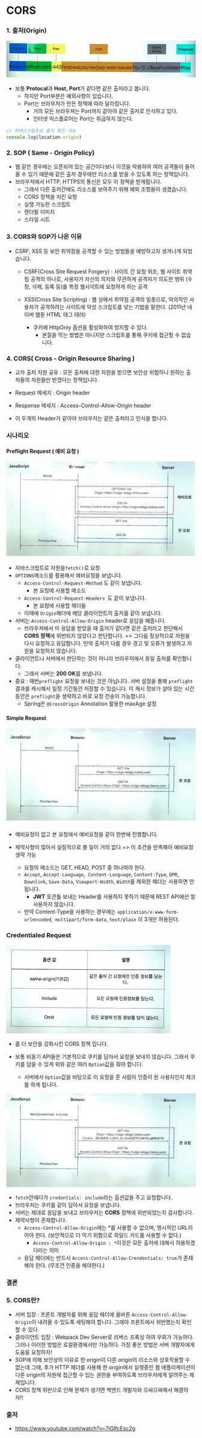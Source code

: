 # CORS

### 1. 출처(Origin)

![](./img/27.png)

- 보통 **Protocal**과 **Host**, **Port**가 같다면 같은 출저라고 봅니다.
  - 하지만 Port부분은 예외사항이 있습니다.
  - Port는 브라우저가 만든 정책에 따라 달라집니다.
    - 거의 모든 브라우져는 Port까지 같아야 같은 출저로 인식하고 있다.
    - 인터넷 익스플로어는 Port는 취급하지 않는다.

```js
// 자바스크립트로 출저 확인 가능
console.log(location.origin)
```





### 2. SOP ( Same - Origin Policy)

- 웹 같은 경우에는 오픈되어 있는 공간이다보니 이것을 악용하여 여러 공격들이 들어올 수 있기 때문에 같은 출저 경우에만 리소스를 받을 수 있도록 하는 정책입니다.
- 브라우저에서 HTTP, HTTPS의 통신은 모두 이 정책을 받게됩니다.
  - 그래서 다른 출저간에도 리소스를 보여주기 위해 예외 조항들이 생겼습니다.
  - CORS 정책을 지킨 요청
  - 실행 가능한 스크립트
  - 랜더될 이미지
  - 스타일 시트





### 3. CORS와 SOP가 나온 이유

- CSRF, XSS 등 보안 취약점을 공격할 수 있는 방법들을 예방하고자 생겨나게 되었습니다.

  - CSRF(Cross Site Request Forgery) : 사이트 간 요청 위조, 웹 사이트 취약점 공격의 하나로, 사용자가 자신의 의지와 무관하게 공격자가 의도한 행위 (수정, 삭제, 등록 등)를 특정 웹사이트에 요청하게 하는 공격

  - XSS(Cross Site Scripting) : 웹 상에서 취약점 공격의 일종으로, 악의적인 사용자가 공격하려는 사이트에 악성 스크립트를 넣는 기법을 말한다. (2011년 네이버 웹툰 HTML 태그 테러)
    - 쿠키에 HttpOnly 옵션을 활성화하여 방지할 수 있다.
      - 본질을 막는 방법은 아니지만 스크립트를 통해 쿠키에 접근할 수 없습니다.





### 4. CORS( Cross - Origin Resource Sharing )

- 교차 출저 자원 공유 : 모든 출처에 대한 자원을 받으면 보안상 위험하니 원하는 출처들의 자원들만 받겠다는 정책입니다.

- Request 메세지 : Origin header
- Response 메세지 : Access-Control-Allow-Origin header
- 이 두개의 Header가 같아야 브라우저는 같은 출처라고 인식을 합니다.



### 시나리오

#### Preflight Request ( 예비 요청 )

![](./img/28.png)

- 자바스크립트로 자원을`fetch()`로 요청
- `OPTIONS`메소드를 활용해서 예비요청을 보냅니다.
  - `Access-Control-Request-Method`  도 같이 보냅니다.
    - 본 요청에 사용할 메소드
  - `Access-Control-Request-Headers `도 같이 보냅니다.
    - 본 요청에 사용할 헤더들
  - 이때에 `Origin`해더에 해당 클라이언트의 출저를 같이 보냅니다.
- 서버는 `Access-Control-Allow-Origin` header로 응답을 해줍니다.
  - 브라우저에서 이 응답을 받았을 때 출저가 같다면 같은 출저라고 판단해서 **CORS 정책**에 위반되지 않았다고 판단합니다. => 그다음 정상적으로 자원을 다시 요청하고 응답합니다. 만약 출저가 다를 경우 경고 및 오류가 발생하고 자원을 요청하지 않습니다.
- 클라이언트나 서버에서 판단하는 것이 아니라 브라우저에서 동일 출처를 확인합니다.
  - 그래서 서버는 **200 OK**를 보냅니다.
- 중요 : 매번`preflight` 요청을 보내는 것은 아닙니다. 서버 설정을 통해 `preflight`결과를 캐시해서 일정 기간동안 저장할 수 있습니다. 이 캐시 정보가 살아 있는 시간 동안은 `preflight`을 생략하고 바로 요청 전송이 가능합니다.
  - Spring은 `@CrossOrigin` Annotation 활용한 maxAge 설정



#### Simple Request

![](./img/29.png)

- 예비요청이 없고 본 요청에서 예비요청을 같이 한번에 진행합니다.

- 제약사항이 많아서 실질적으로 볼 일이 거의 없다 => 이 조건을 만족해아 예비요청 생략 가능
  - 요청의 메소드는 GET, HEAD, POST 중 하나여야 한다.
  - `Accept`, `Accept-Language`,` Content-Language`, `Content-Type`, `DPR`, `Downlink`, `Save-Data`, `Viewport-Width`, `Width`를 제외한 헤더는 사용하면 안됩니다.
    - **JWT** 토큰틀 보내는 Header를 사용하지 못하기 때문에 REST API에선 잘 사용하지 않습니다.
  - 만약 Content-Type을 사용하는 경우에는 `application/x-www-form-urlencoded`,` multipart/form-data`, `text/plain`  이 3개만 허용된다.



### Credentialed Request

![](./img/30.png)

- 좀 더 보안을 강화시킨 CORS 정책 입니다.

- 보통 비동기 API들은 기본적으로 쿠키를 담아서 요청을 보내지 않습니다. 그래서 쿠키를 담을 수 있게 위와 같은 여러 `Option`값을 줘야 합니다.
  - 서버에서 `Option`값을 바탕으로 이 요청을 준 사람이 인증이 된 사용자인지 체크를 하게 됩니다.

![](./img/31.png)

- `fetch`안에다가 `credentials: include`라는 옵션값을 주고 요청합니다.
- 브라우저는 쿠키를 같이 담아서 요청을 보냅니다.
- 서버는 제대로 응답을 보내고 브라우저는 **CORS** 정책에 위반되었는지 검사합니다.
- 제약사항이 존재합니다.
  - `Access-Control-Allow-Origin`에는 *를 사용할 수 없으며, 명시적인 URL이어야 한다. (보안적으로 더 막기 위함으로 와일드 카드를 사용할 수 없다.)
    - `Access-Control-Allow-Origin : *`이것은 모든 출저에 대해서 허용하겠다라는 의미
  - 응답 헤더에는 반드시 `Access-Control-Allow-Crendentials: true`가 존재해야 한다. (무조건 인증을 해야한다.)



### 결론

### 5. CORS란?

- 서버 입장 : 프론트 개발자를 위해 응답 헤더에 올바른 `Access-Control-Allow-Origin`이 내려올 수 있도록 세팅해야 합니다. 그래야 프론트에서 위반했는지 확인할 수 있다.
- 클라이언트 입장 : Webpack Dev Server로 리버스 프록싱 하여 우회가 가능하다. 그러나 이러한 방법은 로컬환경에서만 가능하다. 가장 좋은 방법은 서버 개발자에게 도움을 요청하자!
- SOP에 의해 보안상의 이유로 한 origin이 다른 origin의 리소스와 상호작용할 수 없는데 그때, 추가 HTTP 헤더를 사용해 한 origin에서 실행중인 웹 애플리케이션이 다른 origin의 자원에 접근할 수 있는 권한을 부여하도록 브라우저에게 알려주는 체제입니다.
- CORS 정책 위반으로 인해 문제가 생기면 백엔드 개발자와 으쌰으쌰해서 해결하자!!



### 출저

- https://www.youtube.com/watch?v=7iGIfcEsc2g